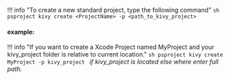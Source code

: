 


!!! info "To create a new standard project, type the following command"
    ```sh
    psproject kivy create <ProjectName> -p <path_to_kivy_project>
    ```

#### example:
!!! info "If you want to create a Xcode Project named MyProject and your kivy_project folder is relative to current location."
    ```sh
    psproject kivy create MyProject -p kivy_project
    ```
    *if kivy_project is located else where enter full path.*